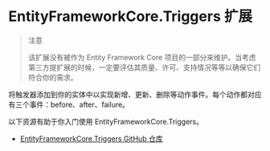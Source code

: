 # EntityFrameworkCore.Triggers 扩展

> 注意
>
> 该扩展没有被作为 Entity Framework Core 项目的一部分来维护。当考虑第三方提扩展的时候，一定要评估其质量、许可、支持情况等等以确保它们符合你的需求。

将触发器添加到你的实体中以实现新增、更新、删除等动作事件。每个动作都对应有三个事件：before、after、failure。

以下资源有助于你入门使用 EntityFrameworkCore.Triggers。

* [EntityFrameworkCore.Triggers GitHub 仓库](https://github.com/NickStrupat/EntityFramework.Triggers/)